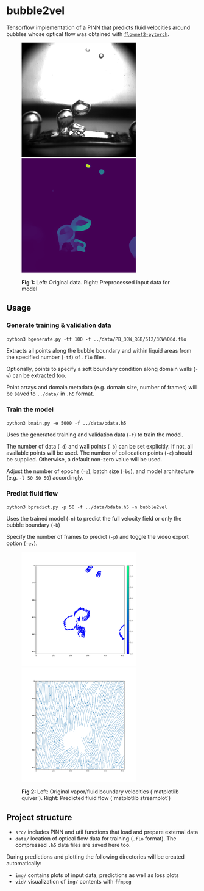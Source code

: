 # bubble2vel

Tensorflow implementation of a PINN that predicts fluid velocities around
bubbles whose optical flow was obtained with
[`flownet2-pytorch`](https://github.com/NVIDIA/flownet2-pytorch).

<figure>
<p float="left">
<img src="img/docs/raw_0000.png" width="300" />
<img src="img/docs/magnitude_0000.png" width="300" />
</p>
<figcaption align = "left">
  <b>Fig 1: </b>Left: Original data. Right: Preprocessed input data for model
</figcaption>
</figure>

## Usage

### Generate training & validation data

`python3 bgenerate.py -tf 100 -f ../data/PB_30W_RGB/512/30W%06d.flo`

Extracts all points along the bubble boundary and within liquid areas from the specified number (`-tf`)  of `.flo` files.

Optionally, points to specify a soft boundary condition along domain walls (`-w`) can be extracted too. 

Point arrays and domain metadata (e.g. domain size, number of frames) will be saved to `../data/` in `.h5` format.

### Train the model

`python3 bmain.py -e 5000 -f ../data/bdata.h5`

Uses the generated training and validation data (`-f`) to train the model.

The number of data (`-d`) and wall points (`-b`) can be set explicitly. If not, all available points will be used.
The number of collocation points (`-c`) should be supplied. Otherwise, a default non-zero value will be used.

Adjust the number of epochs (`-e`), batch size (`-bs`), and model architecture (e.g. `-l 50 50 50`) accordingly.

### Predict fluid flow

`python3 bpredict.py -p 50 -f ../data/bdata.h5 -n bubble2vel`

Uses the trained model (`-n`) to predict the full velocity field or only the bubble boundary (`-b`)

Specify the number of frames to predict (`-p`) and toggle the video export option (`-ev`).

<figure>
<p float="left">
<img width="300" alt="Original velocities" src="img/docs/origvels_0000.png"/>
  <img width="300" alt="Predicted velocities" src="img/docs/predvels_stream_0000.png"/>
</p>
<figcaption align = "left">
  <b>Fig 2: </b>Left: Original vapor/fluid boundary velocities
    (`matplotlib quiver`). Right: Predicted fluid flow (`matplotlib streamplot`)
</figcaption>
</figure>

## Project structure
 
* `src/` includes PINN and util functions that load and prepare external data
* `data/` location of optical flow data for training (`.flo` format). The compressed `.h5` data files are saved here too.

During predictions and plotting the following directories will be created automatically:
* `img/` contains plots of input data, predictions as well as loss plots
* `vid/` visualization of `img/` contents with `ffmpeg`


